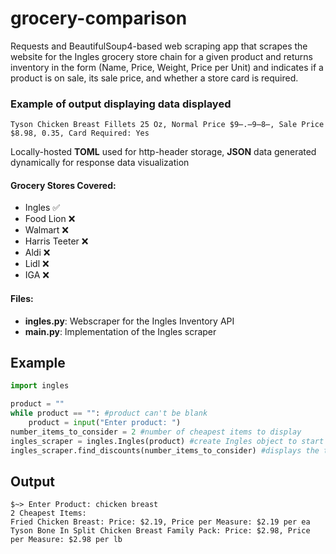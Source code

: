# grocery-comparison
Requests and BeautifulSoup4-based web scraping app that scrapes the website for the Ingles grocery store chain for a given product and returns inventory in the form (Name, Price, Weight, Price per Unit) and indicates if a product is on sale, its sale price, and whether a store card is required.

### Example of output displaying data displayed
```
Tyson Chicken Breast Fillets 25 Oz, Normal Price $9̶.̶9̶8̶, Sale Price $8.98, 0.35, Card Required: Yes
```
Locally-hosted **TOML** used for http-header storage, **JSON** data generated dynamically for response data visualization

#### Grocery Stores Covered:
- Ingles ✅
- Food Lion ❌
- Walmart ❌
- Harris Teeter ❌
- Aldi ❌
- Lidl ❌
- IGA ❌
#### Files:
- **ingles.py**: Webscraper for the Ingles Inventory API
- **main.py**: Implementation of the Ingles scraper

## Example
```python
import ingles

product = ""
while product == "": #product can't be blank
    product = input("Enter product: ")
number_items_to_consider = 2 #number of cheapest items to display
ingles_scraper = ingles.Ingles(product) #create Ingles object to start a session
ingles_scraper.find_discounts(number_items_to_consider) #displays the two cheapest items found
```
## Output
```console
$~> Enter Product: chicken breast
2 Cheapest Items:
Fried Chicken Breast: Price: $2.19, Price per Measure: $2.19 per ea
Tyson Bone In Split Chicken Breast Family Pack: Price: $2.98, Price per Measure: $2.98 per lb
```
